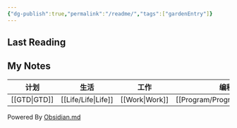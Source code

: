```yaml
---
{"dg-publish":true,"permalink":"/readme/","tags":["gardenEntry"]}
---
```



## Last Reading

## My Notes

| 计划    | 生活     | 工作     | 编程        |
| ------- | -------- | -------- | ----------- |
| [[GTD\|GTD]] | [[Life/Life\|Life]] | [[Work\|Work]] | [[Program/Program\|Program]] |

Powered By [Obsidian.md](https://obsidian.md/)
